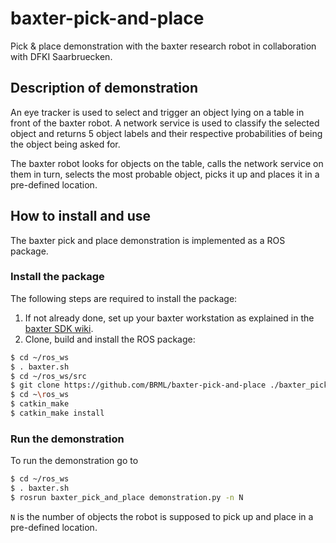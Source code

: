 # baxter-pick-and-place
Pick &amp; place demonstration with the baxter research robot in collaboration 
with DFKI Saarbruecken.

## Description of demonstration
An eye tracker is used to select and trigger an object lying on a table in 
front of the baxter robot. A network service is used to classify the selected 
object and returns 5 object labels and their respective probabilities of being 
the object being asked for. 

The baxter robot looks for objects on the table, calls the network service on 
them in turn, selects the most probable object, picks it up and places it in a 
pre-defined location.

## How to install and use
The baxter pick and place demonstration is implemented as a ROS package.

### Install the package
The following steps are required to install the package:

1. If not already done, set up your baxter workstation as explained in the 
[baxter SDK wiki](http://sdk.rethinkrobotics.com/wiki/Workstation_Setup).
1. Clone, build and install the ROS package:
```bash
$ cd ~/ros_ws
$ . baxter.sh
$ cd ~/ros_ws/src
$ git clone https://github.com/BRML/baxter-pick-and-place ./baxter_pick_and_place
$ cd ~\ros_ws
$ catkin_make
$ catkin_make install
```

### Run the demonstration
To run the demonstration go to
```bash
$ cd ~/ros_ws
$ . baxter.sh
$ rosrun baxter_pick_and_place demonstration.py -n N
```
`N` is the number of objects the robot is supposed to pick up and place in a 
pre-defined location.
